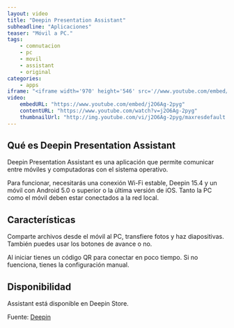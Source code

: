 ```yaml
---
layout: video
title: "Deepin Presentation Assistant"
subheadline: "Aplicaciones"
teaser: "Móvil a PC."
tags:
    - comnutacion
    - pc
    - movil
    - assistant
    - original
categories:
    - apps
iframe: "<iframe width='970' height='546' src='//www.youtube.com/embed/j2O6Ag-2pyg' frameborder='0' allowfullscreen></iframe>"
video:
    embedURL: "https://www.youtube.com/embed/j2O6Ag-2pyg"
    contentURL: "https://www.youtube.com/watch?v=j2O6Ag-2pyg"
    thumbnailUrl: "http://img.youtube.com/vi/j2O6Ag-2pyg/maxresdefault.jpg"
---
```

<!--more-->

## Qué es Deepin Presentation Assistant

Deepin Presentation Assistant es una aplicación que permite comunicar entre móviles y computadoras con el sistema operativo.

Para funcionar, necesitarás una conexión Wi-Fi estable, Deepin 15.4 y un móvil con Android 5.0 o superior o la última versión de iOS. Tanto la PC como el móvil deben estar conectados a la red local.

## Características

Comparte archivos desde el móvil al PC, transfiere fotos y haz diapositivas. También puedes usar los botones de avance o no.

Al iniciar tienes un código QR para conectar en poco tiempo. Si no fuenciona, tienes la configuración manual.

## Disponibilidad

Assistant está disponible en Deepin Store.

Fuente: [Deepin](https://www.deepin.org/es/2017/09/01/deepin-presentation-assistant-v1-0-is-released-wireless-projection-without-wire-limitation/)

